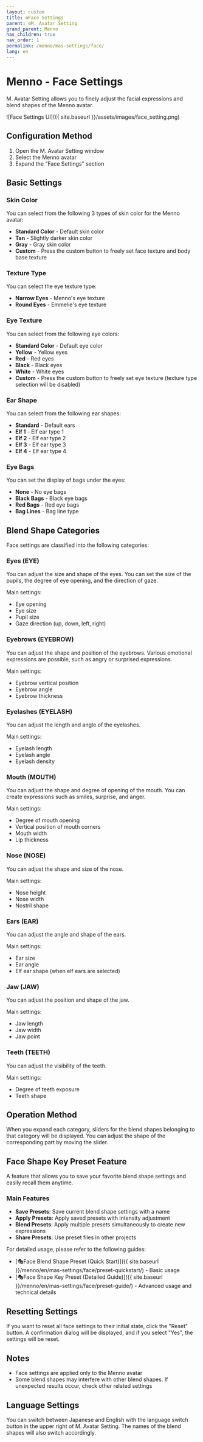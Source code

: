 ```yaml
---
layout: custom
title: ⚙️Face Settings
parent: ⚙️M. Avatar Setting
grand_parent: Menno
has_children: true
nav_order: 1
permalink: /menno/mas-settings/face/
lang: en
---
```


# Menno - Face Settings

M. Avatar Setting allows you to finely adjust the facial expressions and blend shapes of the Menno avatar.

![Face Settings UI]({{ site.baseurl }}/assets/images/face_setting.png)

## Configuration Method

1. Open the M. Avatar Setting window
2. Select the Menno avatar
3. Expand the "Face Settings" section

## Basic Settings

### Skin Color
You can select from the following 3 types of skin color for the Menno avatar:
- **Standard Color** - Default skin color
- **Tan** - Slightly darker skin color
- **Gray** - Gray skin color
- **Custom** - Press the custom button to freely set face texture and body base texture

### Texture Type
You can select the eye texture type:
- **Narrow Eyes** - Menno's eye texture
- **Round Eyes** - Emmelie's eye texture

### Eye Texture
You can select from the following eye colors:
- **Standard Color** - Default eye color
- **Yellow** - Yellow eyes
- **Red** - Red eyes
- **Black** - Black eyes
- **White** - White eyes
- **Custom** - Press the custom button to freely set eye texture (texture type selection will be disabled)

### Ear Shape
You can select from the following ear shapes:
- **Standard** - Default ears
- **Elf 1** - Elf ear type 1
- **Elf 2** - Elf ear type 2
- **Elf 3** - Elf ear type 3
- **Elf 4** - Elf ear type 4

### Eye Bags
You can set the display of bags under the eyes:
- **None** - No eye bags
- **Black Bags** - Black eye bags
- **Red Bags** - Red eye bags
- **Bag Lines** - Bag line type

## Blend Shape Categories

Face settings are classified into the following categories:

### Eyes (EYE)
You can adjust the size and shape of the eyes. You can set the size of the pupils, the degree of eye opening, and the direction of gaze.

Main settings:
- Eye opening
- Eye size
- Pupil size
- Gaze direction (up, down, left, right)

### Eyebrows (EYEBROW)
You can adjust the shape and position of the eyebrows. Various emotional expressions are possible, such as angry or surprised expressions.

Main settings:
- Eyebrow vertical position
- Eyebrow angle
- Eyebrow thickness

### Eyelashes (EYELASH)
You can adjust the length and angle of the eyelashes.

Main settings:
- Eyelash length
- Eyelash angle
- Eyelash density

### Mouth (MOUTH)
You can adjust the shape and degree of opening of the mouth. You can create expressions such as smiles, surprise, and anger.

Main settings:
- Degree of mouth opening
- Vertical position of mouth corners
- Mouth width
- Lip thickness

### Nose (NOSE)
You can adjust the shape and size of the nose.

Main settings:
- Nose height
- Nose width
- Nostril shape

### Ears (EAR)
You can adjust the angle and shape of the ears.

Main settings:
- Ear size
- Ear angle
- Elf ear shape (when elf ears are selected)

### Jaw (JAW)
You can adjust the position and shape of the jaw.

Main settings:
- Jaw length
- Jaw width
- Jaw point

### Teeth (TEETH)
You can adjust the visibility of the teeth.

Main settings:
- Degree of teeth exposure
- Teeth shape

## Operation Method

When you expand each category, sliders for the blend shapes belonging to that category will be displayed. You can adjust the shape of the corresponding part by moving the slider.

## Face Shape Key Preset Feature

A feature that allows you to save your favorite blend shape settings and easily recall them anytime.

### Main Features
- **Save Presets**: Save current blend shape settings with a name
- **Apply Presets**: Apply saved presets with intensity adjustment
- **Blend Presets**: Apply multiple presets simultaneously to create new expressions
- **Share Presets**: Use preset files in other projects

For detailed usage, please refer to the following guides:
- [🎭Face Blend Shape Preset (Quick Start)]({{ site.baseurl }}/menno/en/mas-settings/face/preset-quickstart/) - Basic usage
- [🎭Face Shape Key Preset (Detailed Guide)]({{ site.baseurl }}/menno/en/mas-settings/face/preset-guide/) - Advanced usage and technical details

## Resetting Settings

If you want to reset all face settings to their initial state, click the "Reset" button. A confirmation dialog will be displayed, and if you select "Yes", the settings will be reset.

## Notes

* Face settings are applied only to the Menno avatar
* Some blend shapes may interfere with other blend shapes. If unexpected results occur, check other related settings

## Language Settings

You can switch between Japanese and English with the language switch button in the upper right of M. Avatar Setting. The names of the blend shapes will also switch accordingly. 